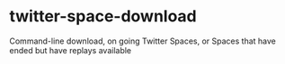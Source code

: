 # twitter-space-download
Command-line download, on going Twitter Spaces, or Spaces that have ended but have replays available
